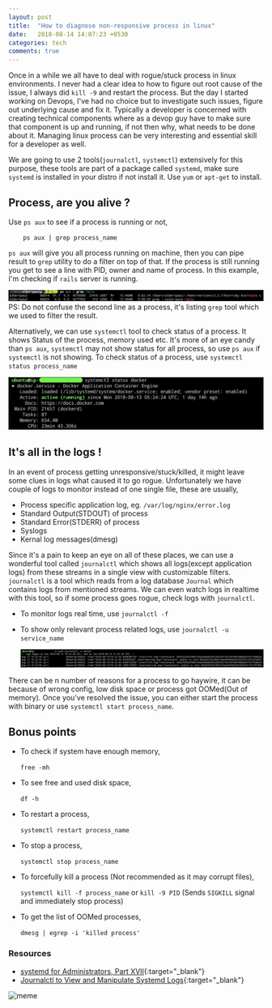 ```yaml
---
layout: post
title:  "How to diagnose non-responsive process in linux"
date:   2018-08-14 14:07:23 +0530
categories: tech
comments: true
---
```


Once in a while we all have to deal with rogue/stuck process in linux environments. I never had a clear idea to how to
figure out root cause of the issue, I always did `kill -9` and restart the process. But the day I started
working on Devops, I've had no choice but to investigate such issues, figure out underlying cause and fix it. Typically
a developer is concerned with creating technical components where as a devop guy have to make sure that component is up
and running, if not then why, what needs to be done about it. Managing linux process can be very interesting and
essential skill for a developer as well.

We are going to use 2 tools(`journalctl`, `systemctl`) extensively for this purpose, these tools are part of a
package called `systemd`, make sure `systemd` is installed in your distro if not install it. Use `yum` or `apt-get` to
install.

## Process, are you alive ?

Use `ps aux` to see if a process is running or not,

``` 
    ps aux | grep process_name 
```
`ps aux` will give you all process running on machine, then you can pipe result to `grep` utility to do a filter on
top of that. 
If the process is still running you get to see a line with PID, owner and name of process. In this example, I'm
checking if `rails` server is running.

![check if process is running](/assets/images/ps_aux_and_grep.png)
PS: Do not confuse the second line as a process, it's listing `grep` tool which we used to filter the result.

Alternatively, we can use `systemctl` tool to check status of a process. It shows Status of the process, memory used
etc. It's more of an eye candy than `ps aux`, `systemctl` may not show status for all process, so use
`ps aux` if `systemctl` is not showing.
To check status of a process, use `systemctl status process_name`

![systemctl_status](/assets/images/systemctl_status.png)


## It's all in the logs !

In an event of process getting unresponsive/stuck/killed, it might leave some clues in logs what caused it to go rogue.
Unfortunately we have couple of logs to monitor instead of one single file, these are usually,
  * Process specific application log, eg. `/var/log/nginx/error.log`
  * Standard Output(STDOUT) of process
  * Standard Error(STDERR) of process
  * Syslogs
  * Kernal log messages(dmesg)

Since it's a pain to keep an eye on all of these places, we can use a wonderful tool called `journalctl` which
shows all logs(except application logs) from these streams in a single view with customizable filters. `journalctl` is
a tool which reads from a log database `Journal` which contains logs from mentioned streams. 
We can even watch logs in realtime with this tool, so if some process goes rogue, check logs with `journalctl`.

  * To monitor logs real time, use ```journalctl -f```
  * To show only relevant process related logs, use ```journalctl -u service_name```

    ![journalctl log check](/assets/images/journalctl_logs.png)

There can be n number of reasons for a process to go haywire, it can be because of wrong config, low disk space or
process got OOMed(Out of memory). Once you've resolved the issue, you can either start the process with binary or use
`systemctl start process_name`.

## Bonus points

  * To check if system have enough memory,
  
    `free -mh `

  * To see free and used disk space,
  
    `df -h`

  * To restart a process,
  
    `systemctl restart process_name`

  * To stop a process,
  
    `systemctl stop process_name`

  * To forcefully kill a process (Not recommended as it may corrupt files),
  
    `systemctl kill -f process_name`
    or
    `kill -9 PID` (Sends `SIGKILL` signal and immediately stop process)

  * To get the list of OOMed processes,
  
    `dmesg | egrep -i 'killed process'`

### Resources

  * [systemd for Administrators, Part XVII](http://0pointer.de/blog/projects/journalctl.html){:target="_blank"}
  * [Journalctl to View and Manipulate Systemd Logs](https://www.digitalocean.com/community/tutorials/how-to-use-journalctl-to-view-and-manipulate-systemd-logs){:target="_blank"}


![meme](https://media.giphy.com/media/jQjv4K9OV0Boc/giphy.gif)
